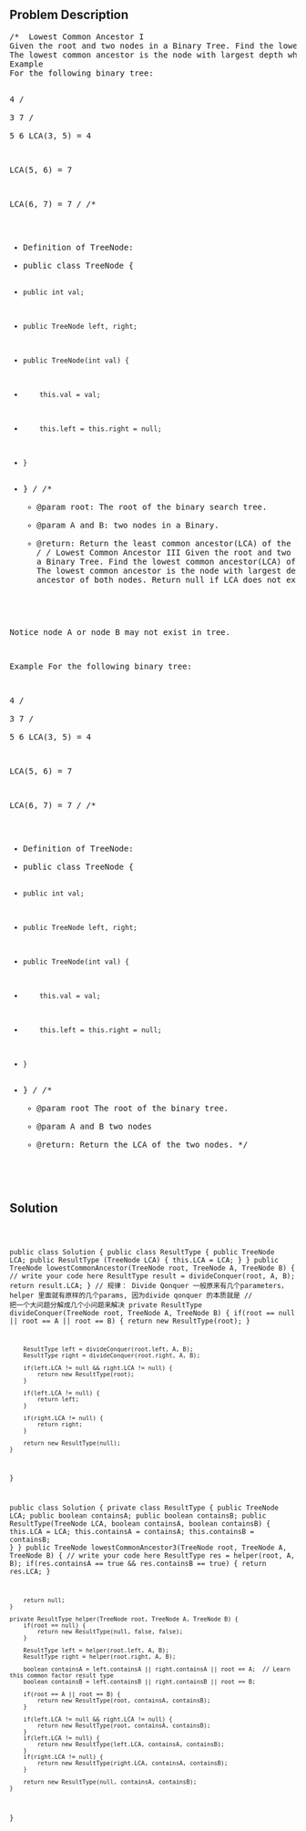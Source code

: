 <!--
<style>
  body { font-family: Arial, sans-serif; }
  .container { max-width: 100%; margin: auto; padding: 20px; }
  .comment-block { background-color: #f9f9f9; padding: 10px; border-left: 5px solid #ccc; max-width: 50%; margin: auto; word-wrap: break-word; white-space: pre-wrap; }
  .code-block { background-color: #f4f4f4; padding: 10px; border: 1px solid #ddd; }
</style>
-->

<div class='container'>
<h2>Problem Description</h2>
<div class='comment-block'>
<pre>
/*  Lowest Common Ancestor I
Given the root and two nodes in a Binary Tree. Find the lowest common ancestor(LCA) of the two nodes.
The lowest common ancestor is the node with largest depth which is the ancestor of both nodes.
Example
For the following binary tree:

  4
 / \
3   7
   / \
  5   6
LCA(3, 5) = 4

LCA(5, 6) = 7

LCA(6, 7) = 7
*/
/**
 * Definition of TreeNode:
 * public class TreeNode {
 *     public int val;
 *     public TreeNode left, right;
 *     public TreeNode(int val) {
 *         this.val = val;
 *         this.left = this.right = null;
 *     }
 * }
 */
    /**
     * @param root: The root of the binary search tree.
     * @param A and B: two nodes in a Binary.
     * @return: Return the least common ancestor(LCA) of the two nodes.
     */
/* Lowest Common Ancestor III
Given the root and two nodes in a Binary Tree. Find the lowest common ancestor(LCA) of the two nodes.
The lowest common ancestor is the node with largest depth which is the ancestor of both nodes.
Return null if LCA does not exist.

Notice
node A or node B may not exist in tree.

Example
For the following binary tree:

  4
 / \
3   7
   / \
  5   6
LCA(3, 5) = 4

LCA(5, 6) = 7

LCA(6, 7) = 7
*/
/**
 * Definition of TreeNode:
 * public class TreeNode {
 *     public int val;
 *     public TreeNode left, right;
 *     public TreeNode(int val) {
 *         this.val = val;
 *         this.left = this.right = null;
 *     }
 * }
 */
    /**
     * @param root The root of the binary tree.
     * @param A and B two nodes
     * @return: Return the LCA of the two nodes.
     */
</pre>
</div>

<h2>Solution</h2>
<div class='code-block'>
<pre><code class='language-java'>

public class Solution { 
    public class ResultType {
        public TreeNode LCA;
        public ResultType (TreeNode LCA) {
            this.LCA = LCA;
        }
    }
    public TreeNode lowestCommonAncestor(TreeNode root, TreeNode A, TreeNode B) {
        // write your code here
        ResultType result = divideConquer(root, A, B);
        return result.LCA;
    }
     // 规律： Divide Qonquer 一般原来有几个parameters， helper 里面就有原样的几个params, 因为divide qonquer 的本质就是
   //         把一个大问题分解成几个小问题来解决
    private ResultType divideConquer(TreeNode root, TreeNode A, TreeNode B) {
        if(root == null || root == A || root == B) {
            return new ResultType(root);
        }
        
        ResultType left = divideConquer(root.left, A, B);
        ResultType right = divideConquer(root.right, A, B);
        
        if(left.LCA != null && right.LCA != null) {
            return new ResultType(root);
        }
        
        if(left.LCA != null) {
            return left;
        }
        
        if(right.LCA != null) {
            return right;
        }
        
        return new ResultType(null);
    }
}



public class Solution {
    private class ResultType {
        public TreeNode LCA;
        public boolean containsA;
        public boolean containsB;
        public ResultType(TreeNode LCA, boolean containsA, boolean containsB) {
            this.LCA = LCA;
            this.containsA = containsA;
            this.containsB = containsB;
        }
    }
    public TreeNode lowestCommonAncestor3(TreeNode root, TreeNode A, TreeNode B) {
        // write your code here
        ResultType res = helper(root, A, B);
        if(res.containsA == true && res.containsB == true) {
            return res.LCA;
        }
        
        return null;
    }
    
    private ResultType helper(TreeNode root, TreeNode A, TreeNode B) {
        if(root == null) {
            return new ResultType(null, false, false);
        }
        
        ResultType left = helper(root.left, A, B);
        ResultType right = helper(root.right, A, B);
        
        boolean containsA = left.containsA || right.containsA || root == A;  // Learn this common factor result type
        boolean containsB = left.containsB || right.containsB || root == B;
        
        if(root == A || root == B) {
            return new ResultType(root, containsA, containsB);
        }
        
        if(left.LCA != null && right.LCA != null) {
            return new ResultType(root, containsA, containsB);
        }
        if(left.LCA != null) {
            return new ResultType(left.LCA, containsA, containsB);
        }
        if(right.LCA != null) {
            return new ResultType(right.LCA, containsA, containsB);
        }
        
        return new ResultType(null, containsA, containsB);
    }
}
</code></pre>
</div>
</div>
